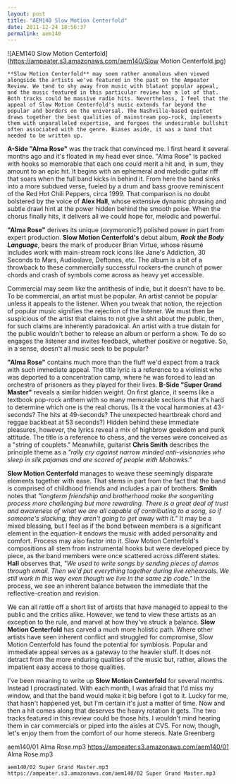 ```yaml
---
layout: post
title: "AEM140 Slow Motion Centerfold"
date: 2011-12-24 18:56:37
permalink: aem140
---
```

![AEM140 Slow Motion Centerfold](https://ampeater.s3.amazonaws.com/aem140/Slow Motion Centerfold.jpg)

    **Slow Motion Centerfold** may seem rather anomalous when viewed alongside the artists we've featured in the past on the Ampeater Review. We tend to shy away from music with blatant popular appeal, and the music featured in this particular review has a lot of that. Both tracks could be massive radio hits. Nevertheless, I feel that the appeal of Slow Motion Centerfold's music extends far beyond the popular and borders on the universal. The Nashville-based quintet draws together the best qualities of mainstream pop-rock, implements them with unparalleled expertise, and forgoes the undesirable bullshit often associated with the genre. Biases aside, it was a band that needed to be written up.

**A-Side "Alma Rose"** was the track that convinced me. I first heard it several months ago and it's floated in my head ever since. "Alma Rose" is packed with hooks so memorable that each one could merit a hit and, in sum, they amount to an epic hit. It begins with an ephemeral and melodic guitar riff that soars when the full band kicks in behind it. From here the band sinks into a more subdued verse, fueled by a drum and bass groove reminiscent of the Red Hot Chili Peppers, circa 1999. That comparison is no doubt bolstered by the voice of **Alex Hall**, whose extensive dynamic phrasing and subtle drawl hint at the power hidden behind the smooth poise. When the chorus finally hits, it delivers all we could hope for, melodic and powerful.

**"Alma Rose"** derives its unique (oxymoronic?) polished power in part from expert production. **Slow Motion Centerfold's** debut album, **_Rock the Body Language_**, bears the mark of producer Brian Virtue, whose résumé includes work with main-stream rock icons like Jane's Addiction, 30 Seconds to Mars, Audioslave, Deftones, etc. The album is a bit of a throwback to these commercially successful rockers-the crunch of power chords and crash of symbols come across as heavy yet accessible.

Commercial may seem like the antithesis of indie, but it doesn't have to be. To be commercial, an artist must be popular. An artist cannot be popular unless it appeals to the listener. When you tweak that notion, the rejection of popular music signifies the rejection of the listener. We must then be suspicious of the artist that claims to not give a shit about the public, then, for such claims are inherently paradoxical. An artist with a true distain for the public wouldn't bother to release an album or perform a show. To do so engages the listener and invites feedback, whether positive or negative. So, in a sense, doesn't all music seek to be popular?

**"Alma Rose"** contains much more than the fluff we'd expect from a track with such immediate appeal. The title lyric is a reference to a violinist who was deported to a concentration camp, where he was forced to lead an orchestra of prisoners as they played for their lives. **B-Side "Super Grand Master"** reveals a similar hidden weight. On first glance, it seems like a textbook pop-rock anthem with so many memorable sections that it's hard to determine which one is the real chorus. (Is it the vocal harmonies at 43-seconds? The hits at 49-seconds? The unexpected heartbreak chord and reggae backbeat at 53 seconds?) Hidden behind these immediate pleasures, however, the lyrics reveal a mix of highbrow geekdom and punk attitude. The title is a reference to chess, and the verses were conceived as a "string of couplets." Meanwhile, guitarist **Chris Smith** describes the principle theme as a _"rally cry against narrow minded anti-visionaries who sleep in silk pajamas and are scared of people with Mohawks."_

**Slow Motion Centerfold** manages to weave these seemingly disparate elements together with ease. That stems in part from the fact that the band is comprised of childhood friends and includes a pair of brothers. **Smith** notes that _"longterm friendship and brotherhood make the songwriting process more challenging but more rewarding. There is a great deal of trust and awareness of what we are all capable of contributing to a song, so if someone's slacking, they aren't going to get away with it."_ It may be a mixed blessing, but I feel as if the bond between members is a significant element in the equation-it endows the music with added personality and comfort. Process may also factor into it. Slow Motion Centerfold's compositions all stem from instrumental hooks but were developed piece by piece, as the band members were once scattered across different states. **Hall** observes that, _"We used to write songs by sending pieces of demos through email. Then we'd put everything together during live rehearsals. We still work in this way even though we live in the same zip code."_ In the process, we see an inherent balance between the immediate that the reflective-creation and revision.

We can all rattle off a short list of artists that have managed to appeal to the public and the critics alike. However, we tend to view these artists as an exception to the rule, and marvel at how they've struck a balance. **Slow Motion Centerfold** has carved a much more holistic path. Where other artists have seen inherent conflict and struggled for compromise, Slow Motion Centerfold has found the potential for symbiosis. Popular and immediate appeal serves as a gateway to the heavier stuff. It does not detract from the more enduring qualities of the music but, rather, allows the impatient easy access to those qualities.

I've been meaning to write up **Slow Motion Centerfold** for several months. Instead I procrastinated. With each month, I was afraid that I'd miss my window, and that the band would make it big before I got to it. Lucky for me, that hasn't happened yet, but I'm certain it's just a matter of time. Now and then a hit comes along that deserves the heavy rotation it gets. The two tracks featured in this review could be those hits. I wouldn't mind hearing them in car commercials or piped into the aisles at CVS. For now, though, let's enjoy them from the comfort of our home stereos. Nate Greenberg
  
  aem140/01 Alma Rose.mp3
    https://ampeater.s3.amazonaws.com/aem140/01 Alma Rose.mp3
    
    aem140/02 Super Grand Master.mp3
    https://ampeater.s3.amazonaws.com/aem140/02 Super Grand Master.mp3
    
    